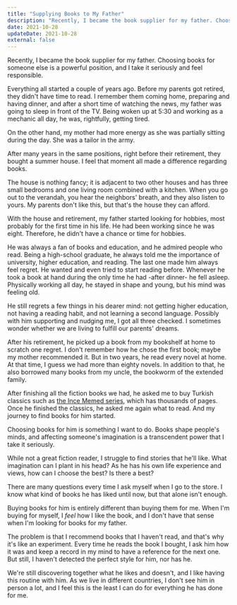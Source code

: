 ```yaml
---
title: "Supplying Books to My Father"
description: "Recently, I became the book supplier for my father. Choosing books for someone else is a powerful position, and I take it seriously and feel responsible."
date: 2021-10-28
updateDate: 2021-10-28
external: false
---
```


Recently, I became the book supplier for my father. Choosing books for someone else is a powerful position, and I take it seriously and feel responsible.

Everything all started a couple of years ago. Before my parents got retired, they didn't have time to read. I remember them coming home, preparing and having dinner, and after a short time of watching the news, my father was going to sleep in front of the TV. Being woken up at 5:30 and working as a mechanic all day, he was, rightfully, getting tired.

On the other hand, my mother had more energy as she was partially sitting during the day. She was a tailor in the army.

After many years in the same positions, right before their retirement, they bought a summer house. I feel that moment all made a difference regarding books.

The house is nothing fancy; it is adjacent to two other houses and has three small bedrooms and one living room combined with a kitchen. When you go out to the verandah, you hear the neighbors' breath, and they also listen to yours. My parents don't like this, but that's the house they can afford.

With the house and retirement, my father started looking for hobbies, most probably for the first time in his life. He had been working since he was eight. Therefore, he didn't have a chance or time for hobbies.

He was always a fan of books and education, and he admired people who read. Being a high-school graduate, he always told me the importance of university, higher education, and reading. The last one made him always feel regret. He wanted and even tried to start reading before. Whenever he took a book at hand during the only time he had -after dinner- he fell asleep. Physically working all day, he stayed in shape and young, but his mind was feeling old.

He still regrets a few things in his dearer mind: not getting higher education, not having a reading habit, and not learning a second language. Possibly with him supporting and nudging me, I got all three checked. I sometimes wonder whether we are living to fulfill our parents' dreams.

After his retirement, he picked up a book from my bookshelf at home to scratch one regret. I don't remember how he chose the first book; maybe my mother recommended it. But in two years, he read every novel at home. At that time, I guess we had more than eighty novels. In addition to that, he also borrowed many books from my uncle, the bookworm of the extended family.

After finishing all the fiction books we had, he asked me to buy Turkish classics such as [the Ince Memed series](https://en.wikipedia.org/wiki/%C4%B0nce_Memed), which has thousands of pages. Once he finished the classics, he asked me again what to read. And my journey to find books for him started.

Choosing books for him is something I want to do. Books shape people's minds, and affecting someone's imagination is a transcendent power that I take it seriously.

While not a great fiction reader, I struggle to find stories that he'll like. What imagination can I plant in his head? As he has his own life experience and views, how can I choose the best? Is there a best?

There are many questions every time I ask myself when I go to the store. I know what kind of books he has liked until now, but that alone isn't enough.

Buying books for him is entirely different than buying them for me. When I'm buying for myself, I _feel_ how I like the book, and I don't have that sense when I'm looking for books for my father.

The problem is that I recommend books that I haven't read, and that's why it's like an experiment. Every time he reads the book I bought, I ask him how it was and keep a record in my mind to have a reference for the next one. But still, I haven't detected the perfect style for him, nor has he.

We're still discovering together what he likes and doesn't, and I like having this routine with him. As we live in different countries, I don't see him in person a lot, and I feel this is the least I can do for everything he has done for me.
